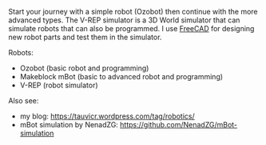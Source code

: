 Start your journey with a simple robot (Ozobot) then continue with the more advanced types. The V-REP simulator is a 3D World simulator that can simulate robots that can also be programmed. I use [FreeCAD](https://www.freecadweb.org/) for designing new robot parts and test them in the simulator.

Robots:
* Ozobot (basic robot and programming)
* Makeblock mBot (basic to advanced robot and programming)
* V-REP (robot simulator)

Also see:
* my blog: https://tauvicr.wordpress.com/tag/robotics/
* mBot simulation by NenadZG: https://github.com/NenadZG/mBot-simulation

